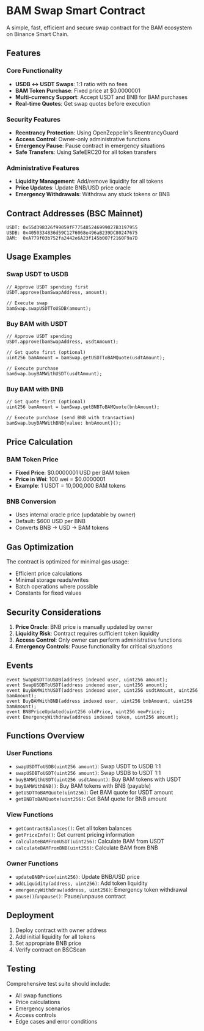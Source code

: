 # BAM Swap Smart Contract

A simple, fast, efficient and secure swap contract for the BAM ecosystem on Binance Smart Chain.

## Features

### Core Functionality
- **USDB ↔ USDT Swaps**: 1:1 ratio with no fees
- **BAM Token Purchase**: Fixed price at $0.0000001
- **Multi-currency Support**: Accept USDT and BNB for BAM purchases
- **Real-time Quotes**: Get swap quotes before execution

### Security Features
- **Reentrancy Protection**: Using OpenZeppelin's ReentrancyGuard
- **Access Control**: Owner-only administrative functions
- **Emergency Pause**: Pause contract in emergency situations
- **Safe Transfers**: Using SafeERC20 for all token transfers

### Administrative Features
- **Liquidity Management**: Add/remove liquidity for all tokens
- **Price Updates**: Update BNB/USD price oracle
- **Emergency Withdrawals**: Withdraw any stuck tokens or BNB

## Contract Addresses (BSC Mainnet)

```solidity
USDT: 0x55d398326f99059fF775485246999027B3197955
USDB: 0x4050334836d59C1276068e496aB239DC80247675
BAM:  0xA779f03b752fa2442e6A23f145b007f2160F9a7D
```

## Usage Examples

### Swap USDT to USDB
```solidity
// Approve USDT spending first
USDT.approve(bamSwapAddress, amount);

// Execute swap
bamSwap.swapUSDTToUSDB(amount);
```

### Buy BAM with USDT
```solidity
// Approve USDT spending
USDT.approve(bamSwapAddress, usdtAmount);

// Get quote first (optional)
uint256 bamAmount = bamSwap.getUSDTToBAMQuote(usdtAmount);

// Execute purchase
bamSwap.buyBAMWithUSDT(usdtAmount);
```

### Buy BAM with BNB
```solidity
// Get quote first (optional)
uint256 bamAmount = bamSwap.getBNBToBAMQuote(bnbAmount);

// Execute purchase (send BNB with transaction)
bamSwap.buyBAMWithBNB{value: bnbAmount}();
```

## Price Calculation

### BAM Token Price
- **Fixed Price**: $0.0000001 USD per BAM token
- **Price in Wei**: 100 wei = $0.0000001
- **Example**: 1 USDT = 10,000,000 BAM tokens

### BNB Conversion
- Uses internal oracle price (updatable by owner)
- Default: $600 USD per BNB
- Converts BNB → USD → BAM tokens

## Gas Optimization

The contract is optimized for minimal gas usage:
- Efficient price calculations
- Minimal storage reads/writes
- Batch operations where possible
- Constants for fixed values

## Security Considerations

1. **Price Oracle**: BNB price is manually updated by owner
2. **Liquidity Risk**: Contract requires sufficient token liquidity
3. **Access Control**: Only owner can perform administrative functions
4. **Emergency Controls**: Pause functionality for critical situations

## Events

```solidity
event SwapUSDTToUSDB(address indexed user, uint256 amount);
event SwapUSDBToUSDT(address indexed user, uint256 amount);
event BuyBAMWithUSDT(address indexed user, uint256 usdtAmount, uint256 bamAmount);
event BuyBAMWithBNB(address indexed user, uint256 bnbAmount, uint256 bamAmount);
event BNBPriceUpdated(uint256 oldPrice, uint256 newPrice);
event EmergencyWithdraw(address indexed token, uint256 amount);
```

## Functions Overview

### User Functions
- `swapUSDTToUSDB(uint256 amount)`: Swap USDT to USDB 1:1
- `swapUSDBToUSDT(uint256 amount)`: Swap USDB to USDT 1:1
- `buyBAMWithUSDT(uint256 usdtAmount)`: Buy BAM tokens with USDT
- `buyBAMWithBNB()`: Buy BAM tokens with BNB (payable)
- `getUSDTToBAMQuote(uint256)`: Get BAM quote for USDT amount
- `getBNBToBAMQuote(uint256)`: Get BAM quote for BNB amount

### View Functions
- `getContractBalances()`: Get all token balances
- `getPriceInfo()`: Get current pricing information
- `calculateBAMFromUSDT(uint256)`: Calculate BAM from USDT
- `calculateBAMFromBNB(uint256)`: Calculate BAM from BNB

### Owner Functions
- `updateBNBPrice(uint256)`: Update BNB/USD price
- `addLiquidity(address, uint256)`: Add token liquidity
- `emergencyWithdraw(address, uint256)`: Emergency token withdrawal
- `pause()`/`unpause()`: Pause/unpause contract

## Deployment

1. Deploy contract with owner address
2. Add initial liquidity for all tokens
3. Set appropriate BNB price
4. Verify contract on BSCScan

## Testing

Comprehensive test suite should include:
- All swap functions
- Price calculations
- Emergency scenarios
- Access controls
- Edge cases and error conditions